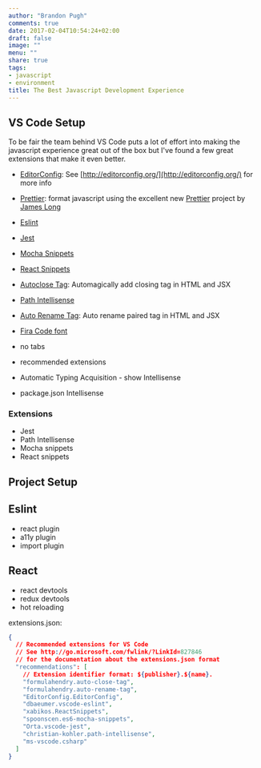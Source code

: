 ```yaml
---
author: "Brandon Pugh"
comments: true
date: 2017-02-04T10:54:24+02:00
draft: false
image: ""
menu: ""
share: true
tags:
- javascript
- environment
title: The Best Javascript Development Experience
---
```

## VS Code Setup
To be fair the team behind VS Code puts a lot of effort into making the javascript experience great out of the box but I've found a few great extensions that make it even better.

- [EditorConfig](https://marketplace.visualstudio.com/items?itemName=EditorConfig.EditorConfig): See [http://editorconfig.org/](http://editorconfig.org/) for more info
- [Prettier](https://marketplace.visualstudio.com/items?itemName=esbenp.prettier-vscode): format javascript using the excellent new [Prettier](https://github.com/jlongster/prettier) project by [James Long](http://jlongster.com/)
- [Eslint](https://marketplace.visualstudio.com/items?itemName=dbaeumer.vscode-eslint)
- [Jest](https://marketplace.visualstudio.com/items?itemName=Orta.vscode-jest)
- [Mocha Snippets](https://marketplace.visualstudio.com/items?itemName=spoonscen.es6-mocha-snippets)
- [React Snippets](https://marketplace.visualstudio.com/items?itemName=xabikos.ReactSnippets)
- [Autoclose Tag](https://marketplace.visualstudio.com/items?itemName=formulahendry.auto-close-tag): Automagically add closing tag in HTML and JSX
- [Path Intellisense](https://marketplace.visualstudio.com/items?itemName=christian-kohler.path-intellisense)
- [Auto Rename Tag](https://marketplace.visualstudio.com/items?itemName=formulahendry.auto-rename-tag): Auto rename paired tag in HTML and JSX

- [Fira Code font](https://github.com/tonsky/FiraCode)
- no tabs
- recommended extensions
- Automatic Typing Acquisition - show Intellisense
- package.json Intellisense

### Extensions

- Jest
- Path Intellisense
- Mocha snippets
- React snippets

## Project Setup

## Eslint
  - react plugin
  - a11y plugin
  - import plugin

## React
- react devtools
- redux devtools
- hot reloading

extensions.json:
```json
{
  // Recommended extensions for VS Code
  // See http://go.microsoft.com/fwlink/?LinkId=827846
  // for the documentation about the extensions.json format
  "recommendations": [
    // Extension identifier format: ${publisher}.${name}.
    "formulahendry.auto-close-tag",
    "formulahendry.auto-rename-tag",
    "EditorConfig.EditorConfig",
    "dbaeumer.vscode-eslint",
    "xabikos.ReactSnippets",
    "spoonscen.es6-mocha-snippets",
    "Orta.vscode-jest",
    "christian-kohler.path-intellisense",
    "ms-vscode.csharp"
  ]
}
```